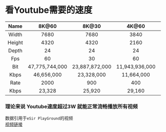 # 看Youtube需要的速度



Name   |8K@60         |8K@30         |4K@60         |4K@30        |1080@60      |1080@30
   :--:|          :--:|          :--:|          :--:|         :--:|         :--:|:--:
Width  |7680          |7680          |3840          |3840         |1920         |1920
Height |4320          |4320          |2160          |2160         |1080         |1080
Depth  |24            |24            |24            |24           |24           |24
Fps    |60            |30            |60            |30           |60           |30
Bit    |47,775,744,000|23,887,872,000|11,943,936,000|5,971,968,000|2,985,984,000|1,492,992,000
Kbps   |46,656,000    |23,328,000    |11,664,000    |5,832,000    |2,916,000    |1,458,000
Rate   |2000          |900           |400           |300          |400          |300
Kbps   |23,328        |25,920        |29,160        |19,440       |7,290        |4,860

### 理论来说 Youtube速度超过3W 就能正常流畅播放所有视频  



数据引用于`eSir PlayGround`的视频  
[视频链接](https://www.youtube.com/watch?v=ZcvdUFZYoDI)
